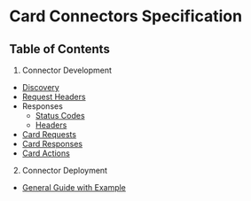 # Card Connectors Specification

## Table of Contents

1. Connector Development
  * [Discovery](https://github.com/vmwaresamples/card-connectors-guide/wiki/Discovery)
  * [Request Headers](https://github.com/vmwaresamples/card-connectors-guide/wiki/Request-headers) 
  * Responses
    * [Status Codes](https://github.com/vmwaresamples/card-connectors-guide/wiki/Responses#status-codes)
    * [Headers](https://github.com/vmwaresamples/card-connectors-guide/wiki/Responses#headers)
  * [Card Requests](https://github.com/vmwaresamples/card-connectors-guide/wiki/Card-Requests)
  * [Card Responses](https://github.com/vmwaresamples/card-connectors-guide/wiki/Card-Responses)
  * [Card Actions](https://github.com/vmwaresamples/card-connectors-guide/wiki/Card-Actions)
2. Connector Deployment
  * [General Guide with Example](https://github.com/jonathanrfisher1/card-connectors-guide/wiki/Connector-Deployment)
